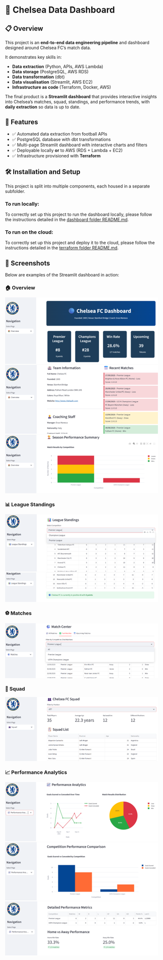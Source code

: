 # 📡 Chelsea Data Dashboard

## 📋 Overview

This project is an **end-to-end data engineering pipeline** and dashboard designed around Chelsea FC’s match data.

It demonstrates key skills in:

- **Data extraction** (Python, APIs, AWS Lambda)
- **Data storage** (PostgreSQL, AWS RDS)
- **Data transformation** (dbt)
- **Data visualisation** (Streamlit, AWS EC2)
- **Infrastructure as code** (Terraform, Docker, AWS)

The final product is a **Streamlit dashboard** that provides interactive insights into Chelsea’s matches, squad, standings, and performance trends, with **daily extraction** so data is up to date.

## 🚀 Features

- ✅ Automated data extraction from football APIs
- ✅ PostgreSQL database with dbt transformations
- ✅ Multi-page Streamlit dashboard with interactive charts and filters
- ✅ Deployable locally **or** to AWS (RDS + Lambda + EC2)
- ✅ Infrastructure provisioned with **Terraform**

## 🛠️ Installation and Setup

This project is split into multiple components, each housed in a separate subfolder.

### To run locally:

To correctly set up this project to run the dashboard locally, please follow the instructions detailed in the [dashboard folder README.md](./dashboard/README.md).

### To run on the cloud:

To correctly set up this project and deploy it to the cloud, please follow the instructions detailed in the [terraform folder README.md](./terraform/README.md).

## 📸 Screenshots

Below are examples of the Streamlit dashboard in action:

### 🏠 Overview

![Overview Page](./assets/Overview1.png)
![Overview Page](./assets/Overview2.png)
![Overview Page](./assets/Overview3.png)

### 📊 League Standings

![Standings Page](./assets/LeagueStandings1.png)
![Standings Page](./assets/LeagueStandings2.png)

### ⚽ Matches

![Matches Page](./assets/Matches.png)

### 👥 Squad

![Squad Page](./assets/Squad.png)

### 📈 Performance Analytics

![Analytics Page](./assets/Performance1.png)
![Analytics Page](./assets/Performance2.png)
![Analytics Page](./assets/Performance3.png)
